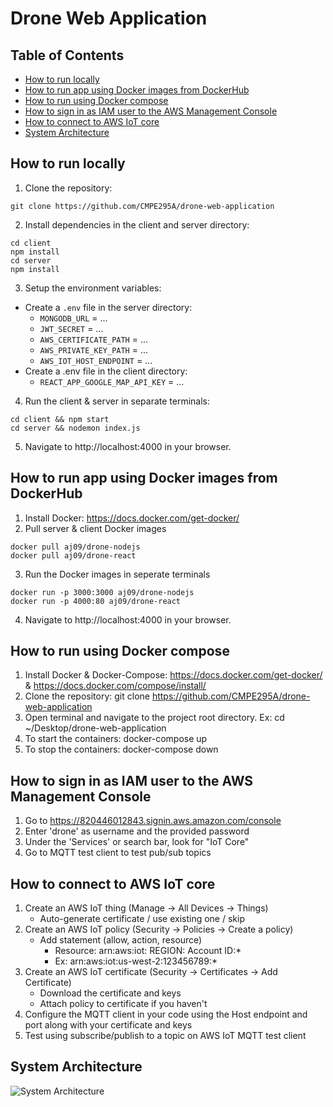 # Drone Web Application

## Table of Contents
- [How to run locally](#how-to-run-locally)
- [How to run app using Docker images from DockerHub](#how-to-run-app-using-docker-images-from-dockerhub)
- [How to run using Docker compose](#how-to-run-using-docker-compose)
- [How to sign in as IAM user to the AWS Management Console](#how-to-sign-in-as-iam-user-to-the-aws-management-console)
- [How to connect to AWS IoT core](#how-to-connect-to-aws-iot-core)
- [System Architecture](#system-architecture)

## How to run locally
1. Clone the repository:
 ```shell
git clone https://github.com/CMPE295A/drone-web-application
 ```
2. Install dependencies in the client and server directory:
```shell
cd client
npm install
cd server
npm install
```
3. Setup the environment variables:
- Create a `.env` file in the server directory:
    - `MONGODB_URL` = ... 
    - `JWT_SECRET` = ... 
    - `AWS_CERTIFICATE_PATH` = ... 
    - `AWS_PRIVATE_KEY_PATH` = ... 
    - `AWS_IOT_HOST_ENDPOINT` = ... 
- Create a .env file in the client directory:
    - `REACT_APP_GOOGLE_MAP_API_KEY` = ... 
4. Run the client & server in separate terminals:
```shell
cd client && npm start
cd server && nodemon index.js
```
5. Navigate to http://localhost:4000 in your browser.

## How to run app using Docker images from DockerHub
1. Install Docker: https://docs.docker.com/get-docker/
2. Pull server & client Docker images
```shell
docker pull aj09/drone-nodejs
docker pull aj09/drone-react
```
3. Run the Docker images in seperate terminals
```shell
docker run -p 3000:3000 aj09/drone-nodejs
docker run -p 4000:80 aj09/drone-react
```
4. Navigate to http://localhost:4000 in your browser.


## How to run using Docker compose
1. Install Docker & Docker-Compose: https://docs.docker.com/get-docker/ & https://docs.docker.com/compose/install/
2. Clone the repository: git clone https://github.com/CMPE295A/drone-web-application
3. Open terminal and navigate to the project root directory. Ex: cd ~/Desktop/drone-web-application
4. To start the containers: docker-compose up
5. To stop the containers: docker-compose down


## How to sign in as IAM user to the AWS Management Console
1. Go to https://820446012843.signin.aws.amazon.com/console
2. Enter 'drone' as username and the provided password
3. Under the 'Services' or search bar, look for "IoT Core"
4. Go to MQTT test client to test pub/sub topics

## How to connect to AWS IoT core
1. Create an AWS IoT thing (Manage -> All Devices -> Things)
    - Auto-generate certificate / use existing one / skip
2. Create an AWS IoT policy (Security -> Policies -> Create a policy)
    - Add statement (allow, action, resource)
        - Resource: arn:aws:iot: REGION: Account ID:*
        - Ex: arn:aws:iot:us-west-2:123456789:*
3. Create an AWS IoT certificate (Security -> Certificates -> Add Certificate)
    - Download the certificate and keys
    - Attach policy to certificate if you haven't
4. Configure the MQTT client in your code using the Host endpoint and port along with your certificate and keys
5. Test using subscribe/publish to a topic on AWS IoT MQTT test client

## System Architecture
![System Architecture](https://github.com/CMPE295A/drone-web-application/assets/54551895/0481b6fa-4155-4f4f-9965-f95fa4f28bdd)
